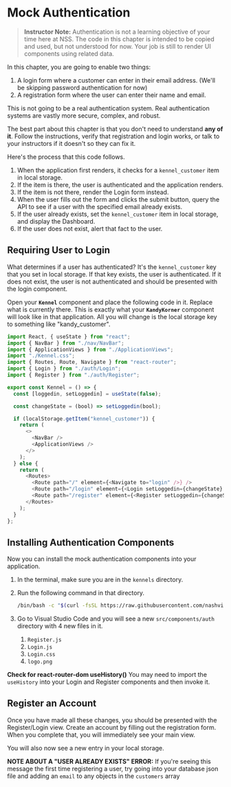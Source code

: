 # Mock Authentication

> **Instructor Note:** Authentication is not a learning objective of your time here at NSS. The code in this chapter is intended to be copied and used, but not understood for now. Your job is still to render UI components using related data.

In this chapter, you are going to enable two things:

1. A login form where a customer can enter in their email address. (We'll be skipping password authentication for now)
1. A registration form where the user can enter their name and email.

This is not going to be a real authentication system. Real authentication systems are vastly more secure, complex, and robust.

The best part about this chapter is that you don't need to understand **any of it**. Follow the instructions, verify that registration and login works, or talk to your instructors if it doesn't so they can fix it.

Here's the process that this code follows.

1. When the application first renders, it checks for a `kennel_customer` item in local storage.
1. If the item is there, the user is authenticated and the application renders.
1. If the item is not there, render the Login form instead.
1. When the user fills out the form and clicks the submit button, query the API to see if a user with the specified email already exists.
1. If the user already exists, set the `kennel_customer` item in local storage, and display the Dashboard.
1. If the user does not exist, alert that fact to the user.

## Requiring User to Login

What determines if a user has authenticated? It's the `kennel_customer` key that you set in local storage. If that key exists, the user is authenticated. If it does not exist, the user is not authenticated and should be presented with the login component.

Open your **`Kennel`** component and place the following code in it. Replace what is currently there. This is exactly what your **`KandyKorner`** component will look like in that application. All you will change is the local storage key to something like "kandy_customer".

```js
import React, { useState } from "react";
import { NavBar } from "./nav/NavBar";
import { ApplicationViews } from "./ApplicationViews";
import "./Kennel.css";
import { Routes, Route, Navigate } from "react-router";
import { Login } from "./auth/Login";
import { Register } from "./auth/Register";

export const Kennel = () => {
  const [loggedin, setLoggedin] = useState(false);

  const changeState = (bool) => setLoggedin(bool);

  if (localStorage.getItem("kennel_customer")) {
    return (
      <>
        <NavBar />
        <ApplicationViews />
      </>
    );
  } else {
    return (
      <Routes>
        <Route path="/" element={<Navigate to="login" />} />
        <Route path="/login" element={<Login setLoggedin={changeState} />} />
        <Route path="/register" element={<Register setLoggedin={changeState} />} />
      </Routes>
    );
  }
};
```

## Installing Authentication Components

Now you can install the mock authentication components into your application.

1. In the terminal, make sure you are in the `kennels` directory.
1. Run the following command in that directory.

    ```sh
    /bin/bash -c "$(curl -fsSL https://raw.githubusercontent.com/nashville-software-school/client-side-mastery/master/book-4-nashville-kennels/chapters/scripts/auth.sh)"
    ```
1. Go to Visual Studio Code and you will see a new `src/components/auth` directory with 4 new files in it.
   1. `Register.js`
   1. `Login.js`
   1. `Login.css`
   1. `logo.png`

**Check for react-router-dom useHistory()** You may need to import the `useHistory` into your Login and Register components and then invoke it.

## Register an Account

Once you have made all these changes, you should be presented with the Register/Login view. Create an account by filling out the registration form. When you complete that, you will immediately see your main view.

You will also now see a new entry in your local storage.

**NOTE ABOUT A "USER ALREADY EXISTS" ERROR:** If you're seeing this message the first time registering a user, try going into your database json file and adding an `email` to any objects in the `customers` array
